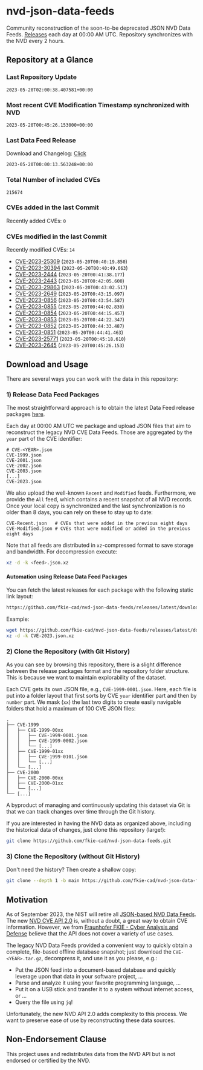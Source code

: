 # nvd-json-data-feeds

Community reconstruction of the soon-to-be deprecated JSON NVD Data Feeds. 
[Releases](https://github.com/fkie-cad/nvd-json-data-feeds/releases/latest) each day at 00:00 AM UTC.
Repository synchronizes with the NVD every 2 hours.

## Repository at a Glance

### Last Repository Update

```plain
2023-05-20T02:00:38.407581+00:00
```

### Most recent CVE Modification Timestamp synchronized with NVD

```plain
2023-05-20T00:45:26.153000+00:00
```

### Last Data Feed Release

Download and Changelog: [Click](https://github.com/fkie-cad/nvd-json-data-feeds/releases/latest)

```plain
2023-05-20T00:00:13.563248+00:00
```

### Total Number of included CVEs

```plain
215674
```

### CVEs added in the last Commit

Recently added CVEs: `0`



### CVEs modified in the last Commit

Recently modified CVEs: `14`

* [CVE-2023-25309](CVE-2023/CVE-2023-253xx/CVE-2023-25309.json) (`2023-05-20T00:40:19.850`)
* [CVE-2023-30394](CVE-2023/CVE-2023-303xx/CVE-2023-30394.json) (`2023-05-20T00:40:49.663`)
* [CVE-2023-2444](CVE-2023/CVE-2023-24xx/CVE-2023-2444.json) (`2023-05-20T00:41:38.177`)
* [CVE-2023-2443](CVE-2023/CVE-2023-24xx/CVE-2023-2443.json) (`2023-05-20T00:42:05.600`)
* [CVE-2023-29863](CVE-2023/CVE-2023-298xx/CVE-2023-29863.json) (`2023-05-20T00:43:02.517`)
* [CVE-2023-2649](CVE-2023/CVE-2023-26xx/CVE-2023-2649.json) (`2023-05-20T00:43:15.097`)
* [CVE-2023-0856](CVE-2023/CVE-2023-08xx/CVE-2023-0856.json) (`2023-05-20T00:43:54.587`)
* [CVE-2023-0855](CVE-2023/CVE-2023-08xx/CVE-2023-0855.json) (`2023-05-20T00:44:02.830`)
* [CVE-2023-0854](CVE-2023/CVE-2023-08xx/CVE-2023-0854.json) (`2023-05-20T00:44:15.457`)
* [CVE-2023-0853](CVE-2023/CVE-2023-08xx/CVE-2023-0853.json) (`2023-05-20T00:44:22.347`)
* [CVE-2023-0852](CVE-2023/CVE-2023-08xx/CVE-2023-0852.json) (`2023-05-20T00:44:33.487`)
* [CVE-2023-0851](CVE-2023/CVE-2023-08xx/CVE-2023-0851.json) (`2023-05-20T00:44:41.463`)
* [CVE-2023-25771](CVE-2023/CVE-2023-257xx/CVE-2023-25771.json) (`2023-05-20T00:45:18.610`)
* [CVE-2023-2645](CVE-2023/CVE-2023-26xx/CVE-2023-2645.json) (`2023-05-20T00:45:26.153`)


## Download and Usage

There are several ways you can work with the data in this repository:

### 1) Release Data Feed Packages

The most straightforward approach is to obtain the latest Data Feed release packages [here](releases/latest).

Each day at 00:00 AM UTC we package and upload JSON files that aim to reconstruct the legacy NVD CVE Data Feeds.
Those are aggregated by the `year` part of the CVE identifier:

```
# CVE-<YEAR>.json
CVE-1999.json
CVE-2001.json
CVE-2002.json
CVE-2003.json
[...]
CVE-2023.json
```

We also upload the well-known `Recent` and `Modified` feeds.
Furthermore, we provide the `All` feed, which contains a recent snapshot of all NVD records.
Once your local copy is synchronized and the last synchronization is no older than 8 days, you can rely on these to stay up to date:

```plain
CVE-Recent.json   # CVEs that were added in the previous eight days
CVE-Modified.json # CVEs that were modified or added in the previous eight days
```

Note that all feeds are distributed in `xz`-compressed format to save storage and bandwidth.
For decompression execute:

```sh
xz -d -k <feed>.json.xz
```


#### Automation using Release Data Feed Packages

You can fetch the latest releases for each package with the following static link layout:

```sh
https://github.com/fkie-cad/nvd-json-data-feeds/releases/latest/download/CVE-<YEAR>.json.xz
```

Example:

```sh
wget https://github.com/fkie-cad/nvd-json-data-feeds/releases/latest/download/CVE-2023.json.xz
xz -d -k CVE-2023.json.xz
```

### 2) Clone the Repository (with Git History)

As you can see by browsing this repository, there is a slight difference between the release packages format and the repository folder structure.
This is because we want to maintain explorability of the dataset.

Each CVE gets its own JSON file, e.g., `CVE-1999-0001.json`.
Here, each file is put into a folder layout that first sorts by CVE `year` identifier part and then by `number` part.
We mask (`xx`) the last two digits to create easily navigable folders that hold a maximum of 100 CVE JSON files:

```plain
.
├── CVE-1999
│   ├── CVE-1999-00xx
│   │   ├── CVE-1999-0001.json
│   │   ├── CVE-1999-0002.json
│   │   └── [...]
│   ├── CVE-1999-01xx
│   │   ├── CVE-1999-0101.json
│   │   └── [...]
│   └── [...]
├── CVE-2000
│   ├── CVE-2000-00xx
│   ├── CVE-2000-01xx
│   └── [...]
└── [...]
```

A byproduct of managing and continuously updating this dataset via Git is that we can track changes over time through the Git history.

If you are interested in having the NVD data as organized above, including the historical data of changes, just clone this repository (large!):

```sh
git clone https://github.com/fkie-cad/nvd-json-data-feeds.git
```

### 3) Clone the Repository (without Git History)

Don't need the history? Then create a shallow copy:

```sh
git clone --depth 1 -b main https://github.com/fkie-cad/nvd-json-data-feeds.git
```

## Motivation

As of September 2023, the NIST will retire all [JSON-based NVD Data Feeds](https://nvd.nist.gov/vuln/data-feeds#divRetirementBanner-1).
The new [NVD CVE API 2.0](https://nvd.nist.gov/developers/vulnerabilities) is, without a doubt, a great way to obtain CVE information.
However, we from [Fraunhofer FKIE - Cyber Analysis and Defense](https://www.fkie.fraunhofer.de/en/departments/cad.html) believe that the API does not cover a variety of use cases.

The legacy NVD Data Feeds provided a convenient way to quickly obtain a complete, file-based offline database snapshot; just download the `CVE-<YEAR>.tar.gz`, decompress it, and use it as you please, e.g.:

* Put the JSON feed into a document-based database and quickly leverage upon that data in your software project, ...
* Parse and analyze it using your favorite programming language, ...
* Put it on a USB stick and transfer it to a system without internet access, or ...
* Query the file using `jq`!

Unfortunately, the new NVD API 2.0 adds complexity to this process.
We want to preserve ease of use by reconstructing these data sources.

## Non-Endorsement Clause

This project uses and redistributes data from the NVD API but is not endorsed or certified by the NVD.